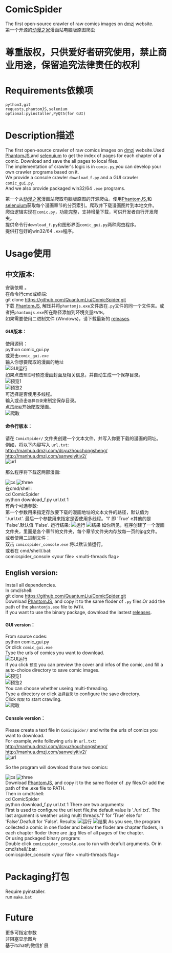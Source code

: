 # ComicSpider
The first open-source crawler of raw comics images on [dmzj](http://manhua.dmzj.com/) website.  
第一个开源的[动漫之家](http://manhua.dmzj.com/)漫画站电脑版原图爬虫
# 尊重版权，只供爱好者研究使用，禁止商业用途，保留追究法律责任的权利
# Requirements依赖项
    python3,git  
    requests,phantomJS,selenium  
    optional:pyinstaller,PyQt5(for GUI)
# Description描述
The first open-source crawler of raw comics images on [dmzj](http://manhua.dmzj.com/) website.Used [PhantomJS](http://phantomjs.org/),and [selenuium](https://github.com/SeleniumHQ/selenium) to get the index of pages for each chapter of a comic.  Download and save the all pages to local files.  
The implementation of crawler's logic is in `comic.py`,you can develop your own crawler programs based on it.  
We provide a console crawler `download_f.py` and a GUI crawler `comic_gui.py`.  
And we also provide packaged win32/64 `.exe` programs.
  
第一个从[动漫之家](http://manhua.dmzj.com/)漫画站爬取电脑版原图的开源爬虫。使用[PhantomJS](http://phantomjs.org/),和 [selenuium](https://github.com/SeleniumHQ/selenium)获取每个漫画章节的分页索引。爬取并下载漫画图片到本地文件。  
爬虫逻辑实现在`comic.py`，功能完整，支持增量下载，可供开发者自行开发爬虫。  
提供命令行`download_f.py`和图形界面`comic_gui.py`两种爬虫程序。  
提供打包好的win32/64 `.exe`程序。  
# Usage使用  
## 中文版本:
安装依赖 。  
在命令行cmd或终端:  
    git clone https://github.com/QuantumLiu/ComicSpider.git  
下载 [PhantomJS](http://phantomjs.org/), 解压并将`phantomjs.exe`文件放在`.py`文件的同一个文件夹。或者把`phantomjs.exe`所在路径添加到环境变量`PATH`。  
如果需要使用二进制文件 (Windows)，请下载最新的 [releases](https://github.com/QuantumLiu/ComicSpider/releases).  
#### GUI版本：
使用源码：    
    python comic_gui.py  
或双击`comic_gui.exe`  
输入你想要爬取的漫画的地址  
![GUI运行](./pics/gui1.PNG)  
如果点击`预览`可预览漫画封面及相关信息，并自动生成一个保存目录。  
![预览1](./pics/预览.PNG)  
![预览2](./pics/预览2.PNG)  
可选择是否使用多线程。  
输入或点击`选择目录`来制定保存目录。  
点击`爬取`开始爬取漫画。  
![爬取](./pics/爬取.PNG)
#### 命令行版本：
请在 `ComicSpider/` 文件夹创建一个文本文件，并写入你要下载的漫画的网址。  
例如，将以下内容写入 `url.txt`:  
    http://manhua.dmzj.com/dcyuzhouchongsheng/  
    http://manhua.dmzj.com/sanweiyitiv2/  
![url](./pics/url.PNG)  

那么程序将下载这两部漫画:  

![cs](./pics/重生.PNG)
![three](./pics/三位一体.PNG)  
在cmd/shell:  
    cd ComicSpider  
    python download_f.py url.txt 1  
有两个可选参数:  
第一个参数用来指定存放要下载的漫画地址的文本文件的路径，默认值为 './url.txt'.
最后一个参数用来指定是否使用多线程。'1' 即 'True' e其他的是 'False'.默认值 'False'.
运行结果:
![运行](./pics/运行.PNG)
![结果](./pics/结果.PNG)
如你所见，程序创建了一个漫画文件夹，里面是各个章节的文件夹，每个章节文件夹内存放每一页的jpg文件。    
或者使用二进制文件：  
双击 `comicspider_console.exe` 将以默认值运行。  
或者在 cmd/shell/.bat:  
    comicspider_console \<your file\> \<multi-threads flag\>  
## English version:
Install all dependencies.    
In cmd/shell:  
    git clone https://github.com/QuantumLiu/ComicSpider.git  
Download [PhantomJS](http://phantomjs.org/), and copy it to the same floder of `.py` files.Or add the path of the `phantomjs.exe` file to `PATH`.  
If you want to use the binary package, download the lastest [releases](https://github.com/QuantumLiu/ComicSpider/releases).  
#### GUI version：
From source codes:  
    python comic_gui.py  
Or click `comic_gui.exe`  
Type the urls of comics you want to download.  
![GUI运行](./pics/gui1.PNG)  
If you click `预览` you can preview the cover and infos of the comic, and fill a auto-choice directory to save comic images.  
![预览1](./pics/预览.PNG)  
![预览2](./pics/预览2.PNG)  
You can choose whether useing multi-threading.  
Type a directory or click `选择目录` to configure the save directory.   
Click `爬取` to start crawling.  
![爬取](./pics/爬取.PNG)
#### Console version：
Please create a text file in `ComicSpider/` and write the urls of comics you want to download.  
For example,write following urls in `url.txt`:  
    http://manhua.dmzj.com/dcyuzhouchongsheng/  
    http://manhua.dmzj.com/sanweiyitiv2/  
![url](./pics/url.PNG)  

So the program will download those two comics:  

![cs](./pics/重生.PNG)
![three](./pics/三位一体.PNG)  
Download [PhantomJS](http://phantomjs.org/), and copy it to the same floder of .py files.Or add the path of the .exe file to PATH.  
Then in cmd/shell:  
    cd ComicSpider  
    python download_f.py url.txt 1
There are two arguments:  
First is used to configure the url text file,the default value is './url.txt'.
The last argument is weather using multi threads.'1' for 'True' else for 'False'.Deafult for 'False'.
Results:
![运行](./pics/运行.PNG)
![结果](./pics/结果.PNG)
As you see, the program collected a comic in one floder and below the floder are chapter floders, in each chapter floder there are .jpg files of all pages of the chapter.  
Or using packaged binary program:    
Double click `comicspider_console.exe` to run with deafult arguments. 
Or in cmd/shell/.bat:  
    comicspider_console \<your file\> \<multi-threads flag\>
# Packaging打包  
Require pyinstaller.  
run `make.bat`
# Future
更多可指定参数  
非阻塞显示图片  
基于itchat的微信扩展
